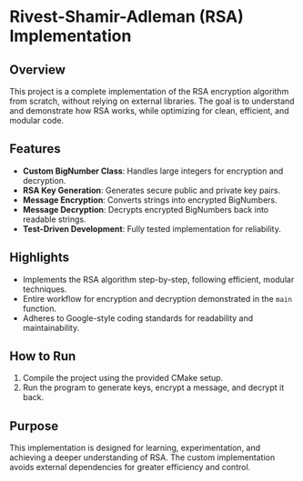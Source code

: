 # Rivest-Shamir-Adleman (RSA) Implementation

## Overview

This project is a complete implementation of the RSA encryption algorithm from scratch, without relying on external libraries. The goal is to understand and demonstrate how RSA works, while optimizing for clean, efficient, and modular code.

## Features

- **Custom BigNumber Class**: Handles large integers for encryption and decryption.
- **RSA Key Generation**: Generates secure public and private key pairs.
- **Message Encryption**: Converts strings into encrypted BigNumbers.
- **Message Decryption**: Decrypts encrypted BigNumbers back into readable strings.
- **Test-Driven Development**: Fully tested implementation for reliability.

## Highlights

- Implements the RSA algorithm step-by-step, following efficient, modular techniques.
- Entire workflow for encryption and decryption demonstrated in the `main` function.
- Adheres to Google-style coding standards for readability and maintainability.

## How to Run

1. Compile the project using the provided CMake setup.
2. Run the program to generate keys, encrypt a message, and decrypt it back.

## Purpose

This implementation is designed for learning, experimentation, and achieving a deeper understanding of RSA. The custom implementation avoids external dependencies for greater efficiency and control.
